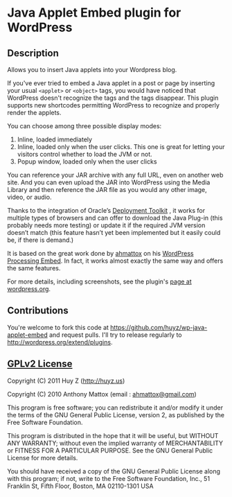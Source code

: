 Java Applet Embed plugin for WordPress
======================================

Description
-----------
Allows you to insert Java applets into your Wordpress blog.

If you've ever tried to embed a Java applet in a post or page by inserting
your usual `<applet>` or `<object>` tags, you would have noticed that
WordPress doesn't recognize the tags and the tags disappear. This plugin
supports new shortcodes permitting WordPress to recognize and properly render
the applets.

You can choose among three possible display modes:

1. Inline, loaded immediately
2. Inline, loaded only when the user clicks. This one is great for letting
   your visitors control whether to load the JVM or not.
3. Popup window, loaded only when the user clicks

You can reference your JAR archive with any full URL, even on another web
site.  And you can even upload the JAR into WordPress using the Media
Library and then reference the JAR file as you would any other image, video,
or audio.

Thanks to the integration of Oracle’s [Deployment
Toolkit](http://download.oracle.com/javase/6/docs/technotes/guides/jweb/deployment_advice.html#deplToolkit)
, it works for multiple types of browsers and can offer to download the Java
Plug-in (this probably needs more testing) or update it if the required JVM
version doesn’t match (this feature hasn’t yet been implemented but it easily
could be, if there is demand.)

It is based on the great work done by
[ahmattox](http://profiles.wordpress.org/users/ahmattox/) on his
[WordPress Processing Embed](http://wordpress.org/extend/plugins/wordpress-processing-embed/).
In fact, it works almost exactly the same way and offers the same features.

For more details, including screenshots,
see the plugin's [page at wordpress.org](http://wordpress.org/extend/public/java-applet-embed/).

Contributions
-------------
You're welcome to fork this code at https://github.com/huyz/wp-java-applet-embed
and request pulls.
I'll try to release regularly to http://wordpress.org/extend/plugins.

[GPLv2 License](http://www.gnu.org/licenses/old-licenses/gpl-2.0.html)
----------------------------------------------------------------------
Copyright (C) 2011  Huy Z (http://huyz.us)

Copyright (C) 2010  Anthony Mattox  (email : ahmattox@gmail.com)

This program is free software; you can redistribute it and/or modify
it under the terms of the GNU General Public License, version 2, as 
published by the Free Software Foundation.

This program is distributed in the hope that it will be useful,
but WITHOUT ANY WARRANTY; without even the implied warranty of
MERCHANTABILITY or FITNESS FOR A PARTICULAR PURPOSE.  See the
GNU General Public License for more details.

You should have received a copy of the GNU General Public License
along with this program; if not, write to the Free Software
Foundation, Inc., 51 Franklin St, Fifth Floor, Boston, MA  02110-1301  USA
